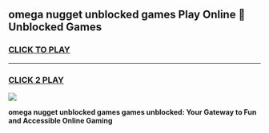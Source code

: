 
## omega nugget unblocked games Play Online 👋 Unblocked Games
<h3>
<a href="https://premium.freeplayer.one?title=omega_nugget_unblocked_games&ref=19F">CLICK TO PLAY</a></h3>
<hr>

<h3>
<a href="https://premium.freeplayer.one?title=omega_nugget_unblocked_games&ref=19F">CLICK 2 PLAY</a>
  
</h3>

<a href="https://premium.freeplayer.one?title=omega_nugget_unblocked_games&ref=19F"><img src="https://clearcache.store/games.png"></a>


**omega nugget unblocked games games unblocked: Your Gateway to Fun and Accessible Online Gaming**
